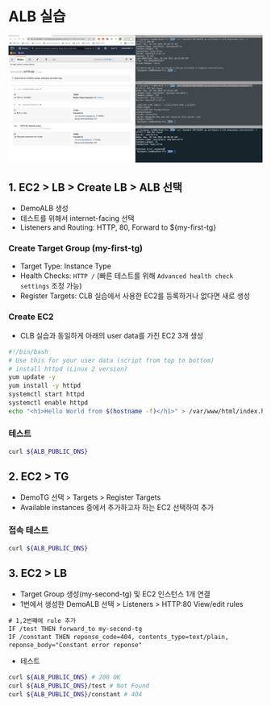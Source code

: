 # ALB 실습

![alb](images/alb.png)

## 1. EC2 > LB > Create LB > ALB 선택
- DemoALB 생성
- 테스트를 위해서 internet-facing 선택
- Listeners and Routing: HTTP, 80, Forward to ${my-first-tg}
### Create Target Group (my-first-tg)
- Target Type: Instance Type
- Health Checks: `HTTP /` (빠른 테스트를 위해 `Advanced health check settings` 조정 가능)
- Register Targets: CLB 실습에서 사용한 EC2를 등록하거나 없다면 새로 생성
### Create EC2
- CLB 실습과 동일하게 아래의 user data를 가진 EC2 3개 생성
```bash
#!/bin/bash
# Use this for your user data (script from top to bottom)
# install httpd (Linux 2 version)
yum update -y
yum install -y httpd
systemctl start httpd
systemctl enable httpd
echo "<h1>Hello World from $(hostname -f)</h1>" > /var/www/html/index.html
```
### 테스트
```bash
curl ${ALB_PUBLIC_DNS}
```

## 2. EC2 > TG
- DemoTG 선택 > Targets > Register Targets
- Available instances 중에서 추가하고자 하는 EC2 선택하여 추가
### 접속 테스트
```bash
curl ${ALB_PUBLIC_DNS}
```

## 3. EC2 > LB
- Target Group 생성(my-second-tg) 및 EC2 인스턴스 1개 연결
- 1번에서 생성한 DemoALB 선택 > Listeners > HTTP:80 View/edit rules
```
# 1,2번쨰에 rule 추가
IF /test THEN forward_to my-second-tg
IF /constant THEN reponse_code=404, contents_type=text/plain, reponse_body="Constant error reponse" 
```
- 테스트
```bash
curl ${ALB_PUBLIC_DNS} # 200 OK
curl ${ALB_PUBLIC_DNS}/test # Not Found
curl ${ALB_PUBLIC_DNS}/constant # 404
```